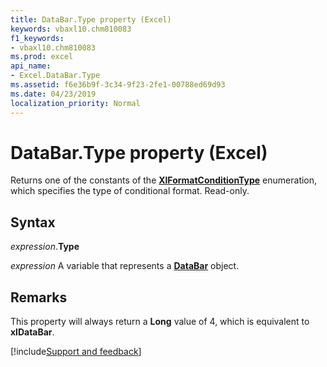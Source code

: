 ```yaml
---
title: DataBar.Type property (Excel)
keywords: vbaxl10.chm810083
f1_keywords:
- vbaxl10.chm810083
ms.prod: excel
api_name:
- Excel.DataBar.Type
ms.assetid: f6e36b9f-3c34-9f23-2fe1-00788ed69d93
ms.date: 04/23/2019
localization_priority: Normal
---
```



# DataBar.Type property (Excel)

Returns one of the constants of the **[XlFormatConditionType](Excel.XlFormatConditionType.md)** enumeration, which specifies the type of conditional format. Read-only.


## Syntax

_expression_.**Type**

_expression_ A variable that represents a **[DataBar](Excel.DataBar.md)** object.


## Remarks

This property will always return a **Long** value of 4, which is equivalent to **xlDataBar**.




[!include[Support and feedback](~/includes/feedback-boilerplate.md)]